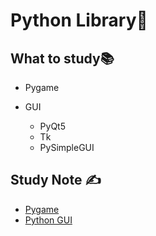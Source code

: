 # Python Library🚀

## What to study📚

- Pygame

- GUI
  - PyQt5
  - Tk
  - PySimpleGUI

## Study Note ✍️

- [Pygame](https://github.com/erinchocolate/teach-myself-cs/blob/master/Programming/Pygame.md)
- [Python GUI](https://github.com/erinchocolate/teach-myself-cs/blob/master/Programming/Python%20GUI.md)
